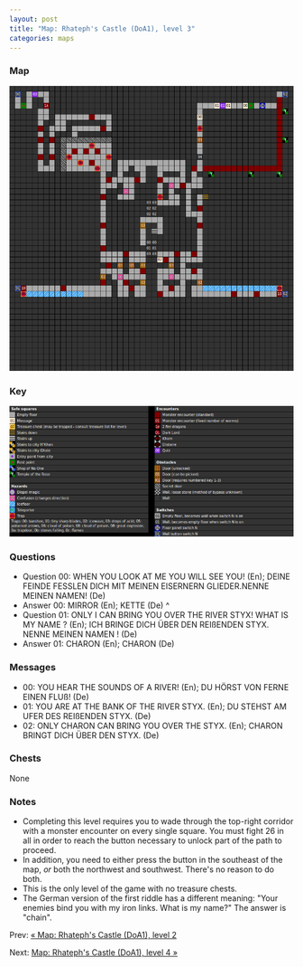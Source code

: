 ```yaml
---
layout: post
title: "Map: Rhateph's Castle (DoA1), level 3"
categories: maps
---
```


### Map

![Dungeons of Avalon, castle level 3 map](../images/doa1-t3.png "Castle level 3 map")

### Key

![Dungeons of Avalon, map key](../images/doa1-key.png "Map key")

### Questions

* Question 00: WHEN YOU LOOK AT ME YOU WILL SEE YOU! (En);
      DEINE FEINDE FESSLEN DICH MIT MEINEN EISERNERN GLIEDER.NENNE MEINEN NAMEN! (De)
* Answer 00: MIRROR (En);
      KETTE (De)
^
* Question 01: ONLY I CAN BRING YOU OVER THE RIVER STYX! WHAT IS MY NAME ? (En);
      ICH BRINGE DICH &Uuml;BER DEN REI&szlig;ENDEN STYX. NENNE MEINEN NAMEN ! (De)
* Answer 01: CHARON (En);
      CHARON (De)

### Messages

* 00: YOU HEAR THE SOUNDS OF A RIVER! (En);
      DU H&Ouml;RST VON FERNE EINEN FLU&szlig;! (De)
* 01: YOU ARE AT THE BANK OF THE RIVER STYX. (En);
      DU STEHST AM UFER DES REI&szlig;ENDEN STYX. (De)
* 02: ONLY CHARON CAN BRING YOU OVER THE STYX. (En);
      CHARON BRINGT DICH &Uuml;BER DEN STYX. (De)

### Chests

None

### Notes

* Completing this level requires you to wade through the top-right corridor
  with a monster encounter on every single square. You must fight 26 in all
  in order to reach the button necessary to unlock part of the path to proceed.
* In addition, you need to either press the button in the southeast of the map,
  _or_ both the northwest and southwest. There's no reason to do both.
* This is the only level of the game with no treasure chests.
* The German version of the first riddle has a different meaning: "Your enemies
  bind you with my iron links. What is my name?" The answer is "chain".

Prev: [&laquo; Map: Rhateph's Castle (DoA1), level 2](doa1-castle2.html)

Next: [Map: Rhateph's Castle (DoA1), level 4 &raquo;](doa1-castle4.html)

